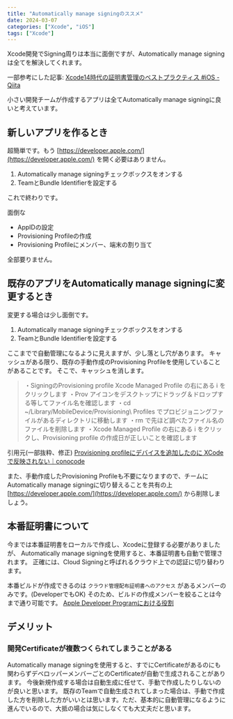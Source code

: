```yaml
---
title: "Automatically manage signingのススメ"
date: 2024-03-07
categories: ["Xcode", "iOS"]
tags: ["Xcode"]
---
```


Xcode開発でSigning周りは本当に面倒ですが、Automatically manage signingは全てを解決してくれます。

一部参考にした記事:
[Xcode14時代の証明書管理のベストプラクティス #iOS - Qiita](https://qiita.com/ykyouhei/items/af728232ce1950b2c2de)

小さい開発チームが作成するアプリは全てAutomatically manage signingに良いと考えています。

## 新しいアプリを作るとき

超簡単です。もう [https://developer.apple.com/](https://developer.apple.com/) を開く必要はありません。

1. Automatically manage signingチェックボックスをオンする
2. TeamとBundle Identifierを設定する

これで終わりです。

面倒な

* AppIDの設定
* Provisioning Profileの作成
* Provisioning Profileにメンバー、端末の割り当て

全部要りません。

## 既存のアプリをAutomatically manage signingに変更するとき

変更する場合は少し面倒です。

1. Automatically manage signingチェックボックスをオンする
2. TeamとBundle Identifierを設定する

ここまでで自動管理になるように見えますが、少し落とし穴があります。
キャッシュがある限り、既存の手動作成のProvisioning Profileを使用していることがあることです。
そこで、キャッシュを消します。

> ・SigningのProvisioning profile Xcode Managed Profile の右にある i をクリックします
> ・Prov アイコンをデスクトップにドラッグ＆ドロップする等してファイル名を確認します
> ・cd ~/Library/MobileDevice/Provisioning\ Profiles
でプロビジョニングファイルがあるディレクトリに移動します
> ・rm で先ほど調べたファイル名のファイルを削除します
> ・Xcode Managed Profile の右にある i をクリックし、Provisioning profile の作成日が正しいことを確認します

引用元(一部抜粋、修正)
[Provisioning profileにデバイスを追加したのに XCode で反映されない｜conocode](https://conocode.com/troubleshooting/provisioning-profile-reload/)

また、手動作成したProvisioning Profileも不要になりますので、チームにAutomatically manage signingに切り替えることを共有の上 [https://developer.apple.com/](https://developer.apple.com/) から削除しましょう。

## 本番証明書について

今までは本番証明書をローカルで作成し、Xcodeに登録する必要がありましたが、
Automatically manage signingを使用すると、本番証明書も自動で管理されます。
正確には、Cloud Signingと呼ばれるクラウド上での認証に切り替わります。

本番ビルドが作成できるのは `クラウド管理配布証明書へのアクセス` があるメンバーのみです。(DeveloperでもOK)
そのため、ビルドの作成メンバーを絞ることは今まで通り可能です。
[Apple Developer Programにおける役割](https://developer.apple.com/jp/support/roles/)

## デメリット

### 開発Certificateが複数つくられてしまうことがある

Automatically manage signingを使用すると、すでにCertificateがあるのにも関わらずデベロッパーメンバーごとのCertificateが自動で生成されることがあります。
今後新規作成する場合は自動生成に任せて、手動で作成したりしないのが良いと思います。
既存のTeamで自動生成されてしまった場合は、手動で作成した方を削除した方がいいとは思います。ただ、基本的に自動管理になるように進んでいるので、大抵の場合は気にしなくても大丈夫だと思います。
